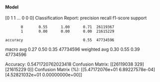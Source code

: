 #### Model
[0 1 1 ... 0 0 0]
Classification Report:
              precision    recall  f1-score   support

           0       0.55      1.00      0.71  26119367
           1       0.00      0.00      0.00  21615229

    accuracy                           0.55  47734596
   macro avg       0.27      0.50      0.35  47734596
weighted avg       0.30      0.55      0.39  47734596

Accuracy: 0.5471720762023418
Confusion Matrix:
[[26119038      329]
 [21615229        0]]
Confusion Matrix (%):
[[5.47172076e+01 6.89227578e-04]
 [4.52821032e+01 0.00000000e+00]]
